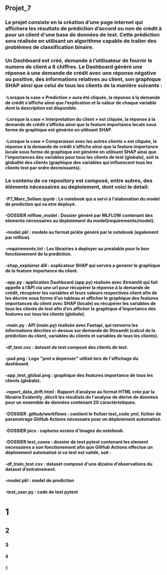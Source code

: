 ## Projet_7
### Le projet consiste en la création d’une page internet qui affichera les résultats de prédiction d’accord ou non de crédit à pour un client d'une base de données de test. Cette prédiction sera réalisée en utilisant un algorithme capable de traiter des problèmes de classification binaire.
### Un Dashboard est créé, demande à l’utilisateur de fournir le numero de client a 6 chiffres. Le Dashboard génère une réponse à une demande de crédit avec une réponse négative ou positive, des informations relatives au client, son graphique SHAP ainsi que celui de tous les clients de la manière suivante :
#### -Lorsque la case « Prediction » aura été cliquée, la réponse à la demande de crédit s’affiche ainsi que l’explication et la valeur de chaque variable dont la description est disponible.
#### -Lorsque la case « Interpretation du client » est cliquée, la réponse à la demande de crédit s’affiche ainsi que la feature importance locale sous forme de graphique est générée en utilisant SHAP.
#### -Lorsque la case « Comparaison avec les autres clients » est cliquée, la réponse à la demande de crédit s’affiche ainsi que la feature importance locale sous forme de graphique est générée en utilisant SHAP ainsi que l’importances des variables pour tous les clients de test (globale), soit la globalité des clients (graphique des variables qui influencent tous les clients test par ordre decroissants).
### Le contenu de ce repository est composé, entre autres, des éléments nécessaires au deploiement, dont voici le detail:
#### -P7_Marc_Sellam.ipynb : Le notebook qui a servi à l'elaboration du model de prediction qui va etre deployé.
#### -DOSSIER mlflow_model : Dossier généré par MLFLOW contenant des elements nécessaires au deploiement du model(requirements/model).
#### -model.pkl : modele au format pickle généré par le notebook (egalement par mlflow).
#### -requirements.txt : Les librairies à deployer au prealable pour le bon fonctionement de la prediction.
#### -shap_explainer.dill : explicateur SHAP qui servira a generer le graphique de la feature importance du client.
#### -app.py : application Dashboard (app.py) réalisée avec Streamlit qui fait appelle à l’API via une url pour récupérer la réponse à la demande de crédit, récupérer les variables et leurs valeurs respectives client afin de les décrire sous forme d’un tableau et afficher le graphique des features importances du client avec SHAP (locale) ou récupérer les variables de tous les clients de test afin d’en afficher le graphique d’importance des features sur tous les clients (globale).
#### -main.py : API (main.py) réalisée avec Fastapi, qui renverra les informations décrites ci-dessus sur demande de Streamlit (calcul de la prédiction du client, variables du clients et variables de tous les clients).
#### -df_test.csv : dataset de test composé des clients de test.
#### -pad.png : Logo "pret a depenser" utilisé lors de l'affichage du dashboard.
#### -app_test_global.png : graphique des features importance de tous les clients (globale).
#### -report_data_drift.html : Rapport d’analyse au format HTML crée par la librairie Evidently ,décrit les résultats de l'analyse de dérive de données pour un ensemble de données contenant 20 caractéristiques. 
#### -DOSSIER .github/workflows : contient le fichier test_code.yml, fichier de parametrage GitHub Actions nécessaire pour un déploiement automatisé.
#### -DOSSIER pics : captures ecrans d'images du notebook.
#### -DOSSIER test_cases : dossier de test pytest contenant les element necessaires a son fonctionement afin que GitHub Actions effectue un déploiement automatisé si ce test est validé, soit :
#### -df_train_test.csv : dataset composé d'une dizaine  d’observations du dataset d’entrainement.
#### -model.pkl : model de prediction
#### -test_user.py : code de test pytest


# 1
## 2
### 3
#### 4
###### 5
